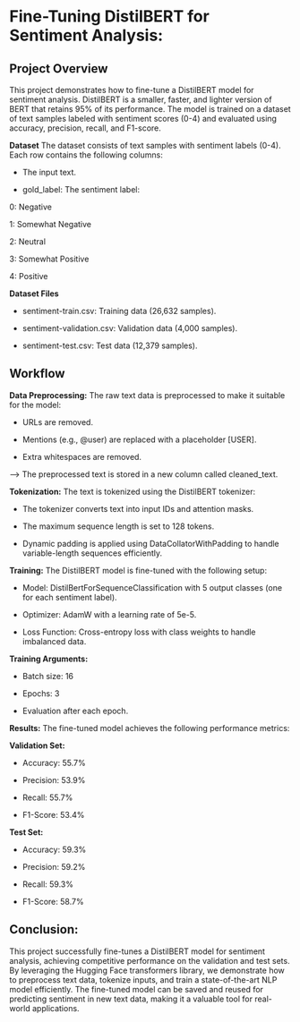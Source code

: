 # Fine-Tuning DistilBERT for Sentiment Analysis:

## Project Overview
This project demonstrates how to fine-tune a DistilBERT model for sentiment analysis. DistilBERT is a smaller, faster, and lighter version of BERT that retains 95% of its performance. The model is trained on a dataset of text samples labeled with sentiment scores (0-4) and evaluated using accuracy, precision, recall, and F1-score.

**Dataset**
The dataset consists of text samples with sentiment labels (0-4). Each row contains the following columns:

- The input text.

- gold_label: The sentiment label:

0: Negative

1: Somewhat Negative

2: Neutral

3: Somewhat Positive

4: Positive

**Dataset Files**
- sentiment-train.csv: Training data (26,632 samples).

- sentiment-validation.csv: Validation data (4,000 samples).

- sentiment-test.csv: Test data (12,379 samples).

## **Workflow**

**Data Preprocessing:**
The raw text data is preprocessed to make it suitable for the model:

- URLs are removed.

- Mentions (e.g., @user) are replaced with a placeholder [USER].

- Extra whitespaces are removed.

--> The preprocessed text is stored in a new column called cleaned_text.

**Tokenization:**
The text is tokenized using the DistilBERT tokenizer:

- The tokenizer converts text into input IDs and attention masks.

- The maximum sequence length is set to 128 tokens.

- Dynamic padding is applied using DataCollatorWithPadding to handle variable-length sequences efficiently.

**Training:**
The DistilBERT model is fine-tuned with the following setup:

- Model: DistilBertForSequenceClassification with 5 output classes (one for each sentiment label).

- Optimizer: AdamW with a learning rate of 5e-5.

- Loss Function: Cross-entropy loss with class weights to handle imbalanced data.

**Training Arguments:**

- Batch size: 16

- Epochs: 3

- Evaluation after each epoch.

**Results:**
The fine-tuned model achieves the following performance metrics:

**Validation Set:**

- Accuracy: 55.7%

- Precision: 53.9%

- Recall: 55.7%

- F1-Score: 53.4%

**Test Set:**

- Accuracy: 59.3%

- Precision: 59.2%

- Recall: 59.3%

- F1-Score: 58.7%

## Conclusion:
This project successfully fine-tunes a DistilBERT model for sentiment analysis, achieving competitive performance on the validation and test sets. By leveraging the Hugging Face transformers library, we demonstrate how to preprocess text data, tokenize inputs, and train a state-of-the-art NLP model efficiently. The fine-tuned model can be saved and reused for predicting sentiment in new text data, making it a valuable tool for real-world applications.
